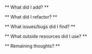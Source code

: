** What did I add? **


** What did I refactor? **


** What issues/bugs did I find? **


** What outside resources did I use? **


** Remaining thoughts? **
